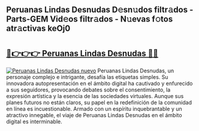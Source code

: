 ## Peruanas Lindas Desnudas D𝚎sn𝚞dos filtr𝚊dos - Parts-GEM Vid𝚎os filtr𝚊dos - N𝚞evas f𝚘tos atr𝚊ctivas keOj0

# <h2><a href="http://mb90c8.tromn.icu/?c=Peruanas+Lindas+Desnudas">🔗👉👉👉 Peruanas Lindas Desnudas 🔗🔗</a></h2>

[![Peruanas Lindas Desnudas nuevo](https://i.imgur.com/pEAQMta.gif)](http://mb90c8.tromn.icu/?c=Peruanas+Lindas+Desnudas)
Peruanas Lindas Desnudas, un personaje complejo e intrigante, desafía las etiquetas simples. Su innovadora autopresentación en el ámbito digital ha cautivado y enfurecido a sus seguidores, provocando debates sobre el consentimiento, la expresión artística y la esencia de las sociedades virtuales. Aunque sus planes futuros no están claros, su papel en la redefinición de la comunidad en línea es incuestionable. Armado con un espíritu inquebrantable y un atractivo innegable, el viaje de Peruanas Lindas Desnudas en el ámbito digital es interminable.

